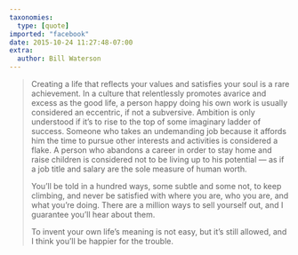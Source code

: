 ```yaml
---
taxonomies:
  type: [quote]
imported: "facebook"
date: 2015-10-24 11:27:48-07:00
extra:
  author: Bill Waterson
---
```

> Creating a life that reflects your values and satisfies your soul is a rare achievement. In a culture that relentlessly promotes avarice and excess as the good life, a person happy doing his own work is usually considered an eccentric, if not a subversive. Ambition is only understood if it’s to rise to the top of some imaginary ladder of success. Someone who takes an undemanding job because it affords him the time to pursue other interests and activities is considered a flake. A person who abandons a career in order to stay home and raise children is considered not to be living up to his potential — as if a job title and salary are the sole measure of human worth.
>
> You’ll be told in a hundred ways, some subtle and some not, to keep climbing, and never be satisfied with where you are, who you are, and what you’re doing. There are a million ways to sell yourself out, and I guarantee you’ll hear about them.
>
> To invent your own life’s meaning is not easy, but it’s still allowed, and I think you’ll be happier for the trouble.
